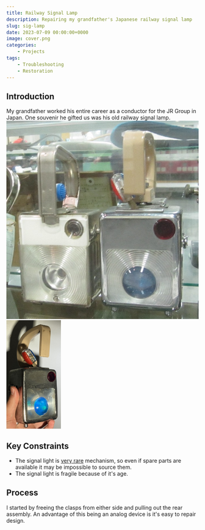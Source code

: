 ```yaml
---
title: Railway Signal Lamp
description: Repairing my grandfather's Japanese railway signal lamp
slug: sig-lamp
date: 2023-07-09 00:00:00+0000
image: cover.png
categories:
    - Projects
tags:
    - Troubleshooting
    - Restoration
---
```

## Introduction
My grandfather worked his entire career as a conductor for the JR Group in Japan. One souvenir he gifted us was his old railway signal lamp.
![Wikipedia Japan](wikimedia.jpg) ![Mine](mine.png)
## Key Constraints
* The signal light is [very rare](https://web.archive.org/web/20230908053131/https://www.ebay.com/itm/175180742205) mechanism, so even if spare parts are available it may be impossible to source them.
* The signal light is fragile because of it's age.
## Process
I started by freeing the clasps from either side and pulling out the rear assembly. An advantage of this being an analog device is it's easy to repair design.
